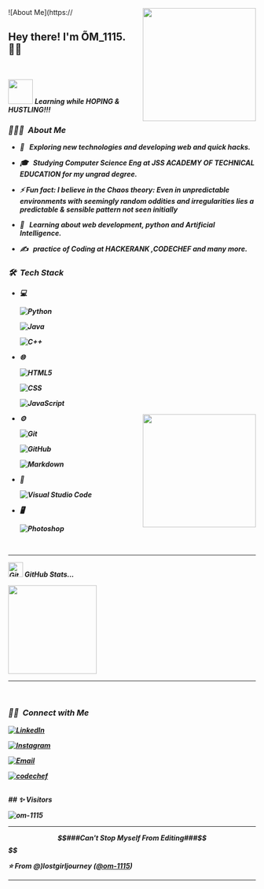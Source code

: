 <img align='right' src="https://media.giphy.com/media/M9gbBd9nbDrOTu1Mqx/giphy.gif" width="230">
![About Me](https://
<h2> Hey there! I'm ÕM_1115. 👨‍💻</h2>
<br>

  <img src="https://media.giphy.com/media/VgCDAzcKvsR6OM0uWg/giphy.gif" width="50" /> <b><i>Learning while HOPING & HUSTLING!!!






<h3> 👨🏻‍💻 &nbsp;About Me </h3>

- 🤔 &nbsp; Exploring new technologies and developing web and quick hacks.

- 🎓 &nbsp; Studying Computer Science Eng  at JSS ACADEMY OF TECHNICAL EDUCATION for my ungrad degree.
- ⚡ **Fun fact:** I believe in the *Chaos theory*: Even in unpredictable environments with seemingly random oddities and irregularities lies a predictable & sensible pattern not seen initially


- 🌱 &nbsp; Learning  about web development, python and Artificial Intelligence.

- ✍️ &nbsp; practice of Coding at HACKERANK ,CODECHEF and many more.

<h3> 🛠 &nbsp;Tech Stack</h3>

- 💻 &nbsp;

  ![Python](https://img.shields.io/badge/-Python-333333?style=flat&logo=python)

  ![Java](https://img.shields.io/badge/-Java-333333?style=flat&logo=Java&logoColor=007396)

  ![C++](https://img.shields.io/badge/-C++-333333?style=flat&logo=C%2B%2B&logoColor=00599C)

  

- 🌐 &nbsp;

  ![HTML5](https://img.shields.io/badge/-HTML5-333333?style=flat&logo=HTML5)

  ![CSS](https://img.shields.io/badge/-CSS-333333?style=flat&logo=CSS3&logoColor=1572B6)

  ![JavaScript](https://img.shields.io/badge/-JavaScript-333333?style=flat&logo=javascript)



<img align='right' src="https://media.giphy.com/media/M9gbBd9nbDrOTu1Mqx/giphy.gif" width="230">




- ⚙️ &nbsp;

  ![Git](https://img.shields.io/badge/-Git-333333?style=flat&logo=git)

  ![GitHub](https://img.shields.io/badge/-GitHub-333333?style=flat&logo=github)

  ![Markdown](https://img.shields.io/badge/-Markdown-333333?style=flat&logo=markdown)

- 🔧 &nbsp;

  ![Visual Studio Code](https://img.shields.io/badge/-Visual%20Studio%20Code-333333?style=flat&logo=visual-studio-code&logoColor=007ACC)



- 🖥 &nbsp;



  ![Photoshop](https://img.shields.io/badge/-Photoshop-333333?style=flat&logo=adobe-photoshop)

 

<br/>
<hr>

<p align="center">

<img src="https://media.giphy.com/media/8UHRm5oY4k4FDxq5QG/giphy.gif" width="30px" alt="GitHub-Status"/>&nbsp;<i><b>GitHub Stats...</b></i><br>

<a href="https://github.com/om-1115">

  <img height="180em" src="https://github-readme-stats.vercel.app/api?username=om-1115&theme=buefy&show_icons=true" />

  <hr>

</a>

<br/>

<h3> 🤝🏻 &nbsp;Connect with Me </h3>

<p align="center">



<a href="https://www.linkedin.com/in/om-kumar-707762201"><img alt="LinkedIn" src="https://img.shields.io/badge/Linkdin-%C3%95M__1115-blue"></a>

<a href="https://www.instagram.com/moon_.1115/"><img alt="Instagram" src=" https://img.shields.io/badge/Instagram-Om.__1115-blue"></a>

<a href="mailto: jssom.1115@gmail.com"><img alt="Email" src="https://img.shields.io/badge/Email-%C3%95M__1115-red"></a>
  
<a href="https://www.codechef.com/users/om_1115"><img alt="codechef" src="https://img.shields.io/badge/Codechef-Om__1115-blue"></a>




</p>
</br>
## ✨ Visitors 

<p align="left"> <img src="https://komarev.com/ghpvc/?username=om-1115" alt="om-1115" /> </p>
<hr>

 


 $$###Can't Stop Myself From Editing###$$$$ 

⭐️ From **@)lostgirljourney** ([@om-1115](https://github.com/om-1115))
<hr>

